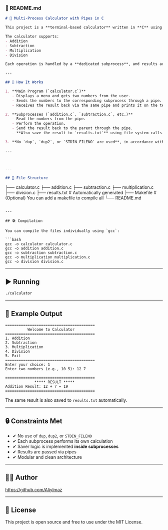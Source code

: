 

### 📌 README.md

```markdown
# 🧮 Multi-Process Calculator with Pipes in C

This project is a **terminal-based calculator** written in **C** using **UNIX system calls** like `fork()`, `pipe()`, and `execlp()`.

The calculator supports:
- Addition
- Subtraction
- Multiplication
- Division

Each operation is handled by a **dedicated subprocess**, and results are saved in a `results.txt` file automatically by the subprocesses (not the main process).

---

## 🚀 How It Works

1. **Main Program (`calculator.c`)**
   - Displays a menu and gets two numbers from the user.
   - Sends the numbers to the corresponding subprocess through a pipe.
   - Receives the result back via the same pipe and prints it on the terminal.

2. **Subprocesses (`addition.c`, `subtraction.c`, etc.)**
   - Read the numbers from the pipe.
   - Perform the operation.
   - Send the result back to the parent through the pipe.
   - **Also save the result to `results.txt`** using file system calls.

3. **No `dup`, `dup2`, or `STDIN_FILENO` are used**, in accordance with system programming constraints.

---



---

## 📁 File Structure
```
├── calculator.c
├── addition.c
├── subtraction.c
├── multiplication.c
├── division.c
├── results.txt     # Automatically generated
├── Makefile        # (Optional) You can add a makefile to compile all
└── README.md

```

---

## 🛠️ Compilation

You can compile the files individually using `gcc`:

```bash
gcc -o calculator calculator.c
gcc -o addition addition.c
gcc -o subtraction subtraction.c
gcc -o multiplication multiplication.c
gcc -o division division.c
```

---

## ▶️ Running

```bash
./calculator
```

---

## 🧾 Example Output

```
========================================
          Welcome to Calculator         
========================================
1. Addition
2. Subtraction
3. Multiplication
4. Division
5. Exit
========================================
Enter your choice: 1
Enter two numbers (e.g., 10 5): 12 7

========================================
             ***** RESULT *****         
Addition Result: 12 + 7 = 19
========================================
```

The same result is also saved to `results.txt` automatically.

---

## 🔒 Constraints Met

- ✔ No use of `dup`, `dup2`, or `STDIN_FILENO`
- ✔ Each subprocess performs its own calculation
- ✔ Saver logic is implemented **inside subprocesses**
- ✔ Results are passed via pipes
- ✔ Modular and clean architecture

---

## 👨‍💻 Author

https://github.com/Aliylmaz

---

## 📜 License

This project is open source and free to use under the MIT License.
```

